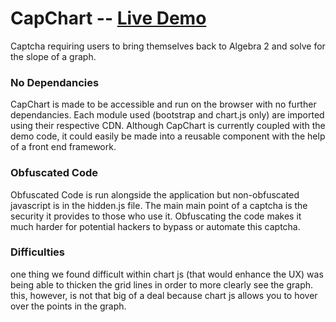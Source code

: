 # CapChart -- [Live Demo](https://joemmalatesta.github.io/CapChart/)
Captcha requiring users to bring themselves back to Algebra 2 and solve for the slope of a graph.

### No Dependancies
CapChart is made to be accessible and run on the browser with no further dependancies. Each module used (bootstrap and chart.js only) are imported using their respective CDN.
Although CapChart is currently coupled with the demo code, it could easily be made into a reusable component with the help of a front end framework.

### Obfuscated Code
Obfuscated Code is run alongside the application but non-obfuscated javascript is in the hidden.js file.
The main main point of a captcha is the security it provides to those who use it. Obfuscating the code makes it much harder for potential hackers to bypass or automate this captcha. 

### Difficulties
one thing we found difficult within chart js (that would enhance the UX) was being able to thicken the grid lines in order to more clearly see the graph.
this, however, is not that big of a deal because chart js allows you to hover over the points in the graph. 
